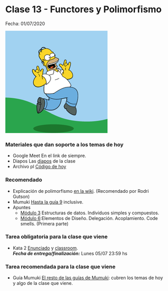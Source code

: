 # Clase 13 - Functores y Polimorfismo

Fecha: 01/07/2020

![homero-feliz.gif](./assets/homero-feliz.gif)



### Materiales que dan soporte a los temas de hoy

* Google Meet  En el link de siempre.
* Diapos	Las [diapos](https://docs.google.com/presentation/d/18WbteGv1q8jbcAOjGYROKXneMogo3EqdcCuyshKLLM8/edit?usp=sharing) de la clase
* Archivo pl	[Código de hoy](https://github.com/pdepjm/2021-l-clase13-polimorfismo)

### Recomendado
* Explicación de polimorfismo [en la wiki](https://wiki.uqbar.org/wiki/articles/polimorfismo-en-el-paradigma-logico.html). (Recomendado por Rodri Gutson)
* Mumuki	[Hasta la guía 9](https://mumuki.io/pdep-utn/chapters/436-programacion-logica) inclusive.
* Apuntes 	
  * [Módulo 3](https://drive.google.com/open?id=1GGair_St5yWvItKRZH-FY_X2CdDREr60TrsV0zSiO5I) Estructuras de datos. Individuos simples y compuestos.
  * [Módulo 6](https://drive.google.com/open?id=1eWnjBoiQTRJKx4THhmPnGYbBWTDlgx4Fph18GPtIqC0):Elementos de Diseño. Delegación. Acoplamiento. Code smells. (Primera parte)

### Tarea obligatoria para la clase que viene 

* Kata 2 [Enunciado](https://docs.google.com/document/d/12RK1DhOHEH9PgKYJo3zH_trn1fOn8jB9bg304ZLMXbQ/edit) y [classroom](https://classroom.github.com/a/ReOnBy2z).  
***Fecha de entrega/finalización:*** Lunes 05/07 23:59 hs


### Tarea recomendada para la clase que viene

* Guía Mumuki	[El resto de las guías de Mumuki](https://mumuki.io/pdep-utn/chapters/436-programacion-logica): cubren los temas de hoy y algo de la clase que viene.  
